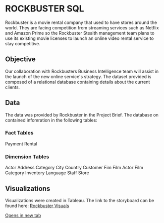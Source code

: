 # ROCKBUSTER SQL
Rockbuster is a movie rental company that used to have stores around the world. They are facing competition from streaming services such as Netflix and Amazon Prime so the Rockbuster Stealth management team plans to use its existing movie licenses to launch an online video rental service to stay competitive.
## Objective
Our collaboration with Rockbusters Business Intelligence team will assist in the launch of the new online service's strategy. The dataset provided is composed of a relational database containing details about the current clients.
## Data
The data was provided by Rockbuster in the Project Brief. The database on contained infomration in the following tables:
### Fact Tables
Payment
Rental
### Dimension Tables
Actor
Address
Category
City
Country
Customer
Fim
Film Actor
Film Category
Inventory
Language
Staff
Store
## Visualizations
Visualizations were created in Tableau. The link to the storyboard can be found here: [Rockbuster Visuals](https://public.tableau.com/app/profile/michael.higgins7794/viz/RockbusterVideos/RockbusterStealthVisualisations)

<a href="https://public.tableau.com/app/profile/michael.higgins7794/viz/RockbusterVideos/RockbusterStealthVisualisations" target="_blank">Opens in new tab</a>
